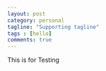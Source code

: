 ```yaml
---
layout: post
category: personal
tagline: "Supporting tagline"
tags : [hello]
comments: true
---
```


This is for Testing
